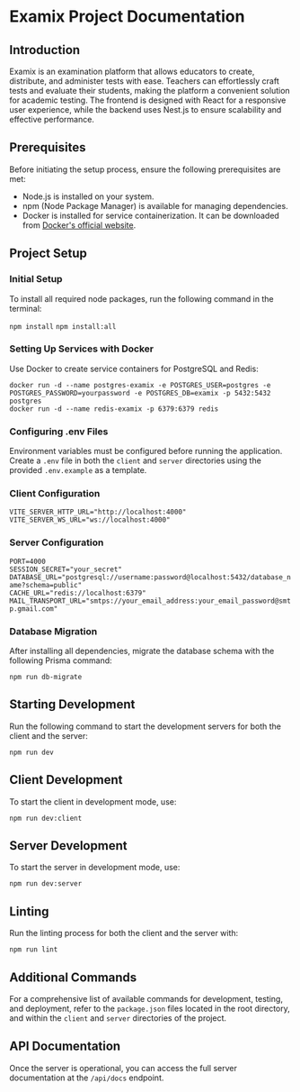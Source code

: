 Examix Project Documentation
============================

Introduction
------------

Examix is an examination platform that allows educators to create, distribute, and administer tests with ease. Teachers can effortlessly craft tests and evaluate their students, making the platform a convenient solution for academic testing. The frontend is designed with React for a responsive user experience, while the backend uses Nest.js to ensure scalability and effective performance.

Prerequisites
-------------

Before initiating the setup process, ensure the following prerequisites are met:

*   Node.js is installed on your system.
*   npm (Node Package Manager) is available for managing dependencies.
*   Docker is installed for service containerization. It can be downloaded from [Docker's official website](https://www.docker.com/get-started).

Project Setup
-------------

### Initial Setup

To install all required node packages, run the following command in the terminal:

`npm install`
`npm install:all`

### Setting Up Services with Docker

Use Docker to create service containers for PostgreSQL and Redis:

`docker run -d --name postgres-examix -e POSTGRES_USER=postgres -e POSTGRES_PASSWORD=yourpassword -e POSTGRES_DB=examix -p 5432:5432 postgres`  
`docker run -d --name redis-examix -p 6379:6379 redis`

### Configuring .env Files

Environment variables must be configured before running the application. Create a `.env` file in both the `client` and `server` directories using the provided `.env.example` as a template.

### Client Configuration

`VITE_SERVER_HTTP_URL="http://localhost:4000"`  
`VITE_SERVER_WS_URL="ws://localhost:4000"`

### Server Configuration

`PORT=4000`  
`SESSION_SECRET="your_secret"`  
`DATABASE_URL="postgresql://username:password@localhost:5432/database_name?schema=public"`  
`CACHE_URL="redis://localhost:6379"`  
`MAIL_TRANSPORT_URL="smtps://your_email_address:your_email_password@smtp.gmail.com"`

### Database Migration

After installing all dependencies, migrate the database schema with the following Prisma command:

`npm run db-migrate`

Starting Development
--------------------

Run the following command to start the development servers for both the client and the server:

`npm run dev`

Client Development
------------------

To start the client in development mode, use:

`npm run dev:client`

Server Development
------------------

To start the server in development mode, use:

`npm run dev:server`

Linting
-------

Run the linting process for both the client and the server with:

`npm run lint`

Additional Commands
-------------------

For a comprehensive list of available commands for development, testing, and deployment, refer to the `package.json` files located in the root directory, and within the `client` and `server` directories of the project.

API Documentation
-----------------

Once the server is operational, you can access the full server documentation at the `/api/docs` endpoint.
